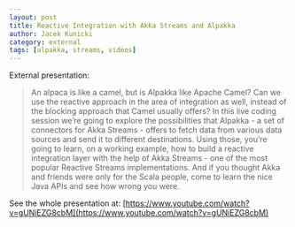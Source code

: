 ```yaml
---
layout: post
title: Reactive Integration with Akka Streams and Alpakka
author: Jacek Kunicki
category: external
tags: [alpakka, streams, videos]
---
```


External presentation: 

> An alpaca is like a camel, but is Alpakka like Apache Camel? Can we use the reactive approach in the area of integration as well, instead of the blocking approach that Camel usually offers? In this live coding session we’re going to explore the possibilities that Alpakka - a set of connectors for Akka Streams - offers to fetch data from various data sources and send it to different destinations. Using those, you’re going to learn, on a working example, how to build a reactive integration layer with the help of Akka Streams - one of the most popular Reactive Streams implementations. And if you thought Akka and friends were only for the Scala people, come to learn the nice Java APIs and see how wrong you were.

See the whole presentation at: [https://www.youtube.com/watch?v=gUNiEZG8cbM](https://www.youtube.com/watch?v=gUNiEZG8cbM)